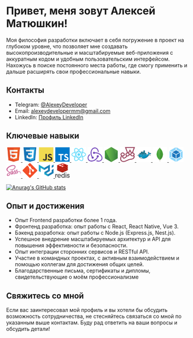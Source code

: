 <!-- Заголовок -->
<h1>Привет, меня зовут Алексей Матюшкин!</h1>

<!-- Описание о себе -->
<p>
  Моя философия разработки включает в себя погружение в проект на глубоком уровне, что позволяет мне создавать высокопроизводительные и масштабируемые веб-приложения с аккуратным кодом и удобным пользовательским интерфейсом. Нахожусь в поиске постоянного места работы, где смогу применить и дальше расширять свои профессиональные навыки.
</p>

<!-- Контакты -->
<h2>Контакты</h2>
<ul>
  <li>Telegram: <a href="https://t.me/AlexeyDeveloper">@AlexeyDeveloper</a></li>
  <li>Email: <a href="mailto:alexeydevelopermm@gmail.com">alexeydevelopermm@gmail.com</a></li>
  <li>LinkedIn: <a href="https://www.linkedin.com/in/aleksei-matiushkin-dev/">Профиль LinkedIn</a></li>
</ul>

<h2>Ключевые навыки</h2>
<div>
  <a href="#" title="HTML">
    <img src="https://github.com/devicons/devicon/blob/master/icons/html5/html5-original.svg" alt="HTML" width="40" height="40">
  </a>
  <a href="#" title="CSS">
    <img src="https://github.com/devicons/devicon/blob/master/icons/css3/css3-original.svg" alt="CSS" width="40" height="40">
  </a>
  <a href="#" title="JavaScript">
    <img src="https://github.com/devicons/devicon/blob/master/icons/javascript/javascript-original.svg" alt="JavaScript" width="40" height="40">
  </a>
  <a href="#" title="TypeScript">
    <img src="https://github.com/devicons/devicon/blob/master/icons/typescript/typescript-original.svg" alt="TypeScript" width="40" height="40">
  </a>
  <a href="#" title="ReactJS">
    <img src="https://github.com/devicons/devicon/blob/master/icons/react/react-original.svg" alt="ReactJS" width="40" height="40">
  </a>
  <a href="#" title="Redux">
    <img src="https://github.com/devicons/devicon/blob/master/icons/redux/redux-original.svg" alt="Redux" width="40" height="40">
  </a>
  <a href="#" title="Node.js">
    <img src="https://github.com/devicons/devicon/blob/master/icons/nodejs/nodejs-original.svg" alt="Node.js" width="40" height="40">
  </a>
  <a href="#" title="Jest">
    <img src="https://github.com/devicons/devicon/blob/master/icons/jest/jest-plain.svg" alt="Jest" width="40" height="40">
  </a>
  <a href="#" title="Docker">
    <img src="https://github.com/devicons/devicon/blob/master/icons/docker/docker-original.svg" alt="Docker" width="40" height="40">
  </a>
  <a href="#" title="mongodb">
    <img src="https://github.com/devicons/devicon/raw/master/icons/mongodb/mongodb-original.svg" alt="mongodb" width="40" height="40">
  </a>
  <a href="#" title="Webpack">
    <img src="https://github.com/devicons/devicon/raw/master/icons/webpack/webpack-original.svg" alt="webpack" width="40" height="40">
  </a>
  <a href="#" title="Sass">
    <img src="https://github.com/devicons/devicon/raw/master/icons/sass/sass-original.svg" alt="Sass" width="40" height="40">
  </a>
  <a href="#" title="Git">
    <img src="https://github.com/devicons/devicon/blob/master/icons/git/git-original.svg" alt="Git" width="40" height="40">
  </a>
  <a href="#" title="materialui">
    <img src="https://github.com/devicons/devicon/blob/master/icons/materialui/materialui-original.svg" alt="materialui" width="40" height="40">
  </a>
  <a href="#" title="redis">
    <img src="https://github.com/devicons/devicon/blob/master/icons/redis/redis-original-wordmark.svg" alt="redis" width="40" height="40">
  </a>
</div>

[![Anurag's GitHub stats](https://github-readme-stats.vercel.app/api?username=alexeyDevel)](https://github.com/anuraghazra/github-readme-stats)

<!-- Опыт и достижения -->
<h2>Опыт и достижения</h2>
<ul>
  <li>Опыт Frontend разработки более 1 года.</li>
  <li>Фронтенд разработка: опыт работы с React, React Native, Vue 3.</li>
  <li>Бэкенд разработка: опыт работы с Node.js (Express.js, Nest.js).</li>
  <li>Успешное внедрение масштабируемых архитектур и API для повышения эффективности и безопасности.</li>
  <li>Опыт интеграции сторонних сервисов и RESTful API.</li>
  <li>Участие в командных проектах, с активным взаимодействием и помощью коллегам для достижения общих целей.</li>
  <li>Благодарственные письма, сертификаты и дипломы, свидетельствующие о моём профессионализме</li>
</ul>
<!-- Связь -->
<h2>Свяжитесь со мной</h2>
<p>
  Если вас заинтересовал мой профиль и вы хотели бы обсудить возможность сотрудничества, не стесняйтесь связаться со мной по указанным выше контактам. Буду рад ответить на ваши вопросы и обсудить детали!
</p>
